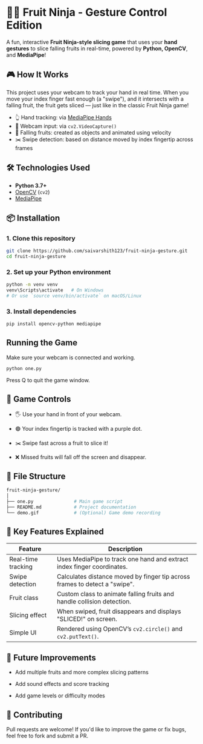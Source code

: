 # 🥷🍉 Fruit Ninja - Gesture Control Edition

A fun, interactive **Fruit Ninja-style slicing game** that uses your **hand gestures** to slice falling fruits in real-time, powered by **Python, OpenCV**, and **MediaPipe**!

## 🎮 How It Works

This project uses your webcam to track your hand in real time. When you move your index finger fast enough (a "swipe"), and it intersects with a falling fruit, the fruit gets sliced — just like in the classic Fruit Ninja game!

- 👆 Hand tracking: via [MediaPipe Hands](https://google.github.io/mediapipe/solutions/hands.html)
- 🎥 Webcam input: via `cv2.VideoCapture()`
- 🍎 Falling fruits: created as objects and animated using velocity
- ✂️ Swipe detection: based on distance moved by index fingertip across frames

## 🛠️ Technologies Used

- **Python 3.7+**
- [OpenCV](https://opencv.org/) (`cv2`)
- [MediaPipe](https://mediapipe.dev/)

## 📦 Installation

### 1. Clone this repository

```bash
git clone https://github.com/saivarshith123/fruit-ninja-gesture.git
cd fruit-ninja-gesture
```

### 2. Set up your Python environment

```bash
python -m venv venv
venv\Scripts\activate   # On Windows
# Or use `source venv/bin/activate` on macOS/Linux
```
### 3. Install dependencies

```bash
pip install opencv-python mediapipe
```
## Running the Game

Make sure your webcam is connected and working.

```bash
python one.py
```
Press Q to quit the game window.

## 🎯 Game Controls

- 🖐️ Use your hand in front of your webcam.

- 🟣 Your index fingertip is tracked with a purple dot.

- ✂️ Swipe fast across a fruit to slice it!

- ❌ Missed fruits will fall off the screen and disappear.

## 📁 File Structure

```bash
fruit-ninja-gesture/
│
├── one.py               # Main game script
├── README.md            # Project documentation
└── demo.gif             # (Optional) Game demo recording
```

## 🧠 Key Features Explained

| Feature           | Description                                                                 |
|------------------|-----------------------------------------------------------------------------|
| Real-time tracking | Uses MediaPipe to track one hand and extract index finger coordinates.      |
| Swipe detection   | Calculates distance moved by finger tip across frames to detect a "swipe". |
| Fruit class       | Custom class to animate falling fruits and handle collision detection.      |
| Slicing effect    | When swiped, fruit disappears and displays "SLICED!" on screen.             |
| Simple UI         | Rendered using OpenCV’s `cv2.circle()` and `cv2.putText()`.                 |

## 📌 Future Improvements

- Add multiple fruits and more complex slicing patterns

- Add sound effects and score tracking

- Add game levels or difficulty modes

## 🤝 Contributing

Pull requests are welcome! If you'd like to improve the game or fix bugs, feel free to fork and submit a PR.

